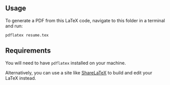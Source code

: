 ## Usage
To generate a PDF from this LaTeX code, navigate to this folder in a terminal and run:

    pdflatex resume.tex

## Requirements
You will need to have `pdflatex` installed on your machine.

Alternatively, you can use a site like [ShareLaTeX](https://sharelatex.com) to build and edit your LaTeX instead.